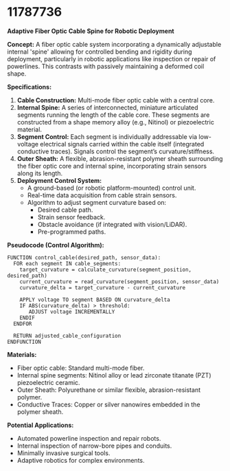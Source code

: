 # 11787736

**Adaptive Fiber Optic Cable Spine for Robotic Deployment**

**Concept:** A fiber optic cable system incorporating a dynamically adjustable internal 'spine' allowing for controlled bending and rigidity during deployment, particularly in robotic applications like inspection or repair of powerlines. This contrasts with passively maintaining a deformed coil shape.

**Specifications:**

1.  **Cable Construction:** Multi-mode fiber optic cable with a central core.
2.  **Internal Spine:** A series of interconnected, miniature articulated segments running the length of the cable core. These segments are constructed from a shape memory alloy (e.g., Nitinol) or piezoelectric material.
3.  **Segment Control:** Each segment is individually addressable via low-voltage electrical signals carried within the cable itself (integrated conductive traces). Signals control the segment’s curvature/stiffness.
4.  **Outer Sheath:** A flexible, abrasion-resistant polymer sheath surrounding the fiber optic core and internal spine, incorporating strain sensors along its length.
5.  **Deployment Control System:**
    *   A ground-based (or robotic platform-mounted) control unit.
    *   Real-time data acquisition from cable strain sensors.
    *   Algorithm to adjust segment curvature based on:
        *   Desired cable path.
        *   Strain sensor feedback.
        *   Obstacle avoidance (if integrated with vision/LiDAR).
        *   Pre-programmed paths.

**Pseudocode (Control Algorithm):**

```
FUNCTION control_cable(desired_path, sensor_data):
  FOR each segment IN cable_segments:
    target_curvature = calculate_curvature(segment_position, desired_path)
    current_curvature = read_curvature(segment_position, sensor_data)
    curvature_delta = target_curvature - current_curvature

    APPLY voltage TO segment BASED ON curvature_delta
    IF ABS(curvature_delta) > threshold:
       ADJUST voltage INCREMENTALLY
    ENDIF
  ENDFOR

  RETURN adjusted_cable_configuration
ENDFUNCTION
```

**Materials:**

*   Fiber optic cable: Standard multi-mode fiber.
*   Internal spine segments: Nitinol alloy or lead zirconate titanate (PZT) piezoelectric ceramic.
*   Outer Sheath: Polyurethane or similar flexible, abrasion-resistant polymer.
*   Conductive Traces: Copper or silver nanowires embedded in the polymer sheath.

**Potential Applications:**

*   Automated powerline inspection and repair robots.
*   Internal inspection of narrow-bore pipes and conduits.
*   Minimally invasive surgical tools.
*   Adaptive robotics for complex environments.